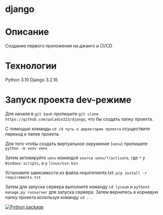# django
# Описание
Создание первого приложения на джанго и CI/CD

# Технологии
Python 3.10 Django 3.2.16

# Запуск проекта dev-режиме
Для начала в `git bash` пропишите `git clone https://github.com/paladin223/django`, что бы создать папку проекта.

С помощью команды `cd /d путь к директории проекта` осуществите переход к папке проекта.

Для того чтобы создать виртуальное окружение (`venv`) пропишите `python -m venv venv`

Затем активируйте `venv` командой `source venv/*/activate`, где `*` у `Windows`: `scripts`, а у `linux/osx`: `bin`

Установите зависимости из файла requirements.txt:  `pip install -r requirements.txt`

Затем для запуска сервера выполните команду `cd lyceum` и `python3 manage.py runserver` для запуска сервера. Затем вернитесь в корневую папку проекта используя команду `cd ..`.

[![Python package](https://github.com/paladin223/django/actions/workflows/python-package.yml/badge.svg)](https://github.com/paladin223/django/actions/workflows/python-package.yml)
